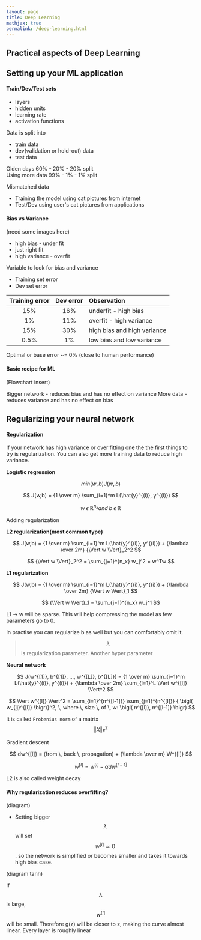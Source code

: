```yaml
---
layout: page
title: Deep Learning
mathjax: true
permalink: /deep-learning.html
---
```


## Practical aspects of Deep Learning

## Setting up your ML application

#### Train/Dev/Test sets

* layers
* hidden units
* learning rate
* activation functions

Data is split into
* train data
* dev(validation or hold-out) data
* test data

Olden days 60% - 20% - 20% split  
Using more data 99% - 1% - 1% split

Mismatched data
- Training the model using cat pictures from internet
- Test/Dev using user's cat pictures from applications

#### Bias vs Variance
(need some images here)
* high bias - under fit
* just right fit
* high variance - overfit

Variable to look for bias and variance
* Training set error
* Dev set error

|Training error|Dev error|Observation|
|:--:|:--:|:--|
|15%|16%|underfit - high bias|
|1%|11%|overfit - high variance|
|15%|30%|high bias and high variance|
|0.5%|1%|low bias and low variance|

Optimal or base error ~= 0% (close to human performance)

#### Basic recipe for ML

(Flowchart insert)

Bigger network - reduces bias and has no effect on variance
More data - reduces variance and has no effect on bias

## Regularizing your neural network

#### Regularization
If your network has high variance or over fitting one the the first things to try is regularization.
You can also get more training data to reduce high variance.

**Logistic regression**

$$ min(w,b) J(w,b) $$

$$ J(w,b) = {1 \over m} \sum_{i=1}^m L(\hat{y}^{(i)}, y^{(i)}) $$

$$ w \; \epsilon \; \mathbb{R}^{n_x} and \; b \; \epsilon \; \mathbb{R} $$

Adding regularization

**L2 regularization(most common type)**

$$ J(w,b) = {1 \over m} \sum_{i=1}^m L(\hat{y}^{(i)}, y^{(i)}) + {\lambda \over 2m} {\Vert w \Vert}_2^2 $$

$$ {\Vert w \Vert}_2^2 = \sum_{j=1}^{n_x} w_j^2 = w^Tw $$

**L1 regularization**

$$ J(w,b) = {1 \over m} \sum_{i=1}^m L(\hat{y}^{(i)}, y^{(i)}) + {\lambda \over 2m} {\Vert w \Vert}_1 $$

$$ {\Vert w \Vert}_1 = \sum_{j=1}^{n_x} w_j^1 $$

L1 -> w will be sparse. This will help compressing the model as few parameters go to 0.

In practise you can regularize b as well but you can comfortably omit it.

> $$ \lambda $$ is regularization parameter. Another hyper parameter

**Neural network**

$$ J(w^{[1]}, b^{[1]}, ..., w^{[L]}, b^{[L]}) = {1 \over m} \sum_{i=1}^m L(\hat{y}^{(i)}, y^{(i)}) + {\lambda \over 2m} \sum_{l=1}^L \Vert w^{[l]} \Vert^2 $$

$$ \Vert w^{[l]} \Vert^2 = \sum_{i=1}^{n^{[l-1]}} \sum_{j=1}^{n^{[l]}}  { \bigl( w_{ij}^{[l]} \bigr)}^2, \, where \, size \, of \, w: \bigl( n^{[l]}, n^{[l-1]} \bigr) $$

It is called `Frobenius norm` of a matrix $$ \Vert X \Vert_F^2 $$

Gradient descent

$$ dw^{[l]} = (from \, back \, propagation) + {\lambda \over m} W^{[l]} $$

$$ w^{[l]} = w^{[l]} - \alpha dw^{[l-1]} $$

L2 is also called weight decay

#### Why regularization reduces overfitting?
(diagram)

* Setting bigger $$ \lambda $$ will set $$ w^{[l]} \simeq 0 $$. so the network is simplified or becomes smaller and takes it towards high bias case.

(diagram tanh)

If $$ \lambda $$ is large, $$ w^{[l]} $$ will be small. Therefore g(z) will be closer to z, making the curve almost linear. Every layer is roughly linear
